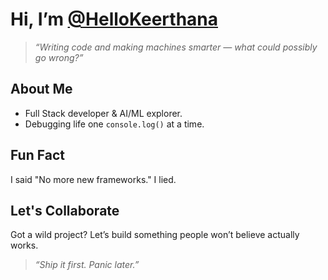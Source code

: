 <h1>Hi, I’m <a href="https://github.com/HelloKeerthana" target="_blank">@HelloKeerthana</a></h1>  

<blockquote><em>“Writing code and making machines smarter — what could possibly go wrong?”</em></blockquote>  

<h2>About Me</h2>  
<ul>  
  <li>Full Stack developer & AI/ML explorer.</li>  
  <li>Debugging life one <code>console.log()</code> at a time.</li>  
</ul>  

<h2>Fun Fact</h2>  
<p>I said "No more new frameworks." I lied.</p>  

<h2>Let's Collaborate</h2>  
<p>Got a wild project? Let’s build something people won’t believe actually works.</p>  

<blockquote><em>“Ship it first. Panic later.”</em></blockquote>
